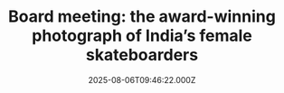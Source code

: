 ---
title: "Board meeting: the award-winning photograph of India’s female skateboarders"
date: 2025-08-06T09:46:22.000Z
category: Human Kindness
externalLink: "https://www.positive.news/society/board-meeting-the-award-winning-photograph-of-indias-female-skateboarders/"
image: ""
excerpt: "Walking hand-in-hand to the skatepark, decks tucked under their arms, Asha Gond and Puti are pioneers of India’s burgeoning female skateboarding community The post Board meeting: the award-winning photograph of India’s female skateboarders appeared first on Positive News.…"
---